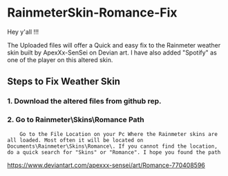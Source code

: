 # RainmeterSkin-Romance-Fix
Hey y'all !!!

The Uploaded files will offer a Quick and easy fix to the Rainmeter weather skin built by ApexXx-SenSei on Devian art. I have also added "Spotify" as one of the player on this altered skin.  

## Steps to Fix Weather Skin
### 1. Download the altered files from github rep.
### 2. Go to Rainmeter\Skins\Romance Path
        Go to the File Location on your Pc Where the Rainmeter skins are all loaded. Most often it will be located on Documents\Rainmeter\Skins\Romance\. If you cannot find the location, do a quick search for "Skins" or "Romance". I hope you found the path








https://www.deviantart.com/apexxx-sensei/art/Romance-770408596
